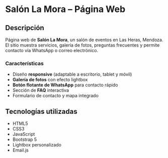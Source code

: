 # Salón La Mora – Página Web

## Descripción
Página web de **Salón La Mora**, un salón de eventos en Las Heras, Mendoza.  
El sitio muestra servicios, galería de fotos, preguntas frecuentes y permite contacto vía WhatsApp o correo electrónico.

### Características
- Diseño **responsive** (adaptable a escritorio, tablet y móvil)  
- **Galería de fotos** con efecto lightbox  
- **Botón flotante de WhatsApp** para contacto rápido  
- Sección de **FAQ** interactiva  
- Formulario de contacto y mapa integrado  

## Tecnologías utilizadas
- HTML5  
- CSS3  
- JavaScript  
- Bootstrap 5  
- Lightbox personalizado
- Email.js
